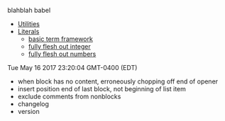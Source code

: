 <!-- BLEGH -->

blahblah babel<!-- /BLEGH -->

<!-- TOCLUDE: name: soma TARGET:../Soma/TODO.md -->

<!-- toclude: NAME: this target:TODO.md --><!-- SOMA -->

-	[Utilities](#utilities)  
-	[Literals](#literals)
	-	[basic term framework](#basic-term-framework)  
	-	[fully flesh out integer](#fully-flesh-out-integer)  
	-	[fully flesh out numbers](#fully-flesh-out-numbers)  

<!-- /SOMA -->

<!-- BOO -->

Tue May 16 2017 23:20:04 GMT-0400 (EDT)

<!-- /BOO --><!-- THIS -->

-	when block has no content, erroneously chopping off end of opener
-	insert position end of last block, not beginning of list item
-	exclude comments from nonblocks
-	changelog
-	version

<!-- /THIS -->

<!-- TRASH:

Tue May 16 2017 23:19:07 GMT-0400 (EDT)
<!-- a - - >
<!-- b - - >
Tue May 16 2017 23:18:32 GMT-0400 (EDT)
Tue May 16 2017 23:18:17 GMT-0400 (EDT)
Tue May 16 2017 23:18:05 GMT-0400 (EDT)
Tue May 16 2017 20:06:27 GMT-0400 (EDT)
Tue May 16 2017 19:59:51 GMT-0400 (EDT)
Tue May 16 2017 19:57:20 GMT-0400 (EDT)
Tue May 16 2017 19:56:33 GMT-0400 (EDT)
Tue May 16 2017 19:54:08 GMT-0400 (EDT)
>
Tue May 16 2017 19:48:11 GMT-0400 (EDT)
Tue May 16 2017 19:47:48 GMT-0400 (EDT)
Tue May 16 2017 19:47:20 GMT-0400 (EDT)
Tue May 16 2017 19:46:50 GMT-0400 (EDT)
Tue May 16 2017 19:46:42 GMT-0400 (EDT)
Tue May 16 2017 19:46:14 GMT-0400 (EDT)
Tue May 16 2017 19:46:03 GMT-0400 (EDT)
Tue May 16 2017 19:45:10 GMT-0400 (EDT)
Tue May 16 2017 19:44:16 GMT-0400 (EDT)
Tue May 16 2017 19:43:23 GMT-0400 (EDT)
Tue May 16 2017 19:42:45 GMT-0400 (EDT)
Tue May 16 2017 18:51:27 GMT-0400 (EDT)
 -->
